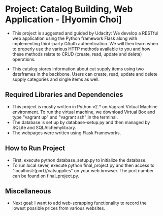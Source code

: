 Project: Catalog Building, Web Application  - [Hyomin Choi]
===============================================================
* This project is suggested and guided by Udacity: We develop a RESTful web application using the Python framework Flask along with implementing third-party OAuth authentication. We will then learn when to properly use the various HTTP methods available to you and how these methods relate to CRUD (create, read, update and delete) operations.

* This catalog stores information about cat supply items using two dataframes in the backbone. Users can create, read, update and delete supply categories and single items as well.


Required Libraries and Dependencies
-----------------------------------
* This project is mostly written in Python v2.* on Vagrant Virtual Machine environment. To run the virtual machine, we download Virtual Box and type "vagrant up" and "vagrant ssh" in the terminal.
* The database is set up by database-setup.py and then managed by SQLite and SQLAlchemylibrary. 
* The webpages were written using Flask Frameworks.


How to Run Project
------------------
* First, execute python database_setup.py to initialize the database.  
* To run local sever, execute python final_project.py and then access to "localhost:{port}/catsupplies" on your web browser. The port number can be found on final_project.py.  


Miscellaneous
-------------
* Next goal: I want to add web-scrapping functionality to record the lowest possible prices from various websites.

